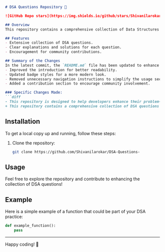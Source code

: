 ```markdown
# DSA Questions Repository 🚀

![GitHub Repo stars](https://img.shields.io/github/stars/Shivanilarokar/DSA-Questions-) ![GitHub forks](https://img.shields.io/github/forks/Shivanilarokar/DSA-Questions-) ![GitHub issues](https://img.shields.io/github/issues/Shivanilarokar/DSA-Questions-)

## Overview
This repository contains a comprehensive collection of Data Structures and Algorithms (DSA) questions along with solutions and explanations to facilitate learning and practice for developers at all levels. The DSA Questions Repository is designed to help developers enhance their problem-solving skills through a wide array of DSA questions.

## Features
- Extensive collection of DSA questions.
- Clear explanations and solutions for each question.
- Encouragement for community contributions.

## Summary of the Changes
In the latest commit, the `README.md` file has been updated to enhance clarity and provide a more streamlined experience for users. The following changes were made:
- Improved the introduction for better readability.
- Updated badge styles for a more modern look.
- Removed unnecessary navigation instructions to simplify the usage section.
- Added a contribution section to encourage community involvement.

### Specific Changes Made:
```diff
- This repository is designed to help developers enhance their problem-solving skills through a wide array of Data Structures and Algorithms (DSA) questions.
+ This repository contains a comprehensive collection of DSA questions along with solutions and explanations to facilitate learning and practice for developers at all levels.
```

## Installation
To get a local copy up and running, follow these steps:

1. Clone the repository:
    ```bash
    git clone https://github.com/Shivanilarokar/DSA-Questions-
    ```

## Usage
Feel free to explore the repository and contribute to enhancing the collection of DSA questions!

## Example
Here is a simple example of a function that could be part of your DSA practice:
```python
def example_function():
    pass
```

---
Happy coding! 🎉
```